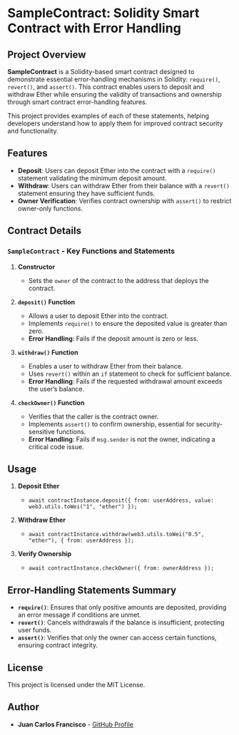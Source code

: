 # SampleContract: Solidity Smart Contract with Error Handling

## Project Overview

**SampleContract** is a Solidity-based smart contract designed to demonstrate essential error-handling mechanisms in Solidity: `require()`, `revert()`, and `assert()`. This contract enables users to deposit and withdraw Ether while ensuring the validity of transactions and ownership through smart contract error-handling features.

This project provides examples of each of these statements, helping developers understand how to apply them for improved contract security and functionality.

## Features

- **Deposit**: Users can deposit Ether into the contract with a `require()` statement validating the minimum deposit amount.
- **Withdraw**: Users can withdraw Ether from their balance with a `revert()` statement ensuring they have sufficient funds.
- **Owner Verification**: Verifies contract ownership with `assert()` to restrict owner-only functions.

## Contract Details

### `SampleContract` - Key Functions and Statements

1. **Constructor**
   - Sets the `owner` of the contract to the address that deploys the contract.

2. **`deposit()` Function**
   - Allows a user to deposit Ether into the contract.
   - Implements `require()` to ensure the deposited value is greater than zero.
   - **Error Handling**: Fails if the deposit amount is zero or less.

3. **`withdraw()` Function**
   - Enables a user to withdraw Ether from their balance.
   - Uses `revert()` within an `if` statement to check for sufficient balance.
   - **Error Handling**: Fails if the requested withdrawal amount exceeds the user’s balance.

4. **`checkOwner()` Function**
   - Verifies that the caller is the contract owner.
   - Implements `assert()` to confirm ownership, essential for security-sensitive functions.
   - **Error Handling**: Fails if `msg.sender` is not the owner, indicating a critical code issue.

## Usage

1. **Deposit Ether**
   - `await contractInstance.deposit({ from: userAddress, value: web3.utils.toWei("1", "ether") });`

2. **Withdraw Ether**
   - `await contractInstance.withdraw(web3.utils.toWei("0.5", "ether"), { from: userAddress });`

3. **Verify Ownership**
   - `await contractInstance.checkOwner({ from: ownerAddress });`

## Error-Handling Statements Summary

- **`require()`**: Ensures that only positive amounts are deposited, providing an error message if conditions are unmet.
- **`revert()`**: Cancels withdrawals if the balance is insufficient, protecting user funds.
- **`assert()`**: Verifies that only the owner can access certain functions, ensuring contract integrity.

## License

This project is licensed under the MIT License.

## Author

- **Juan Carlos Francisco** - [GitHub Profile](https://github.com/wan1carlos)
